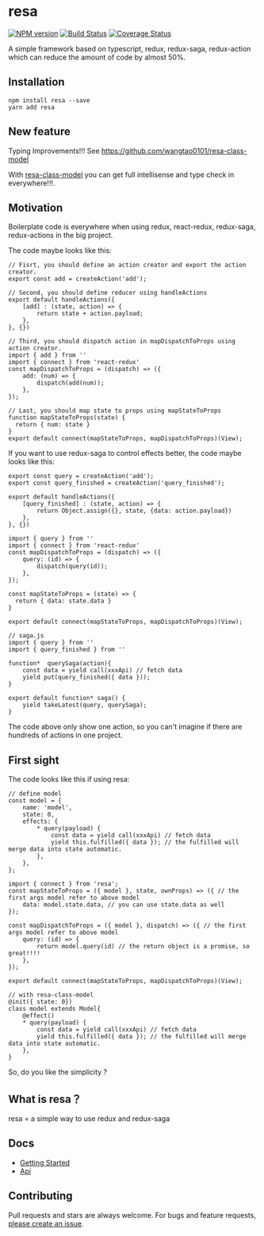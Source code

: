 # resa

[![NPM version](https://img.shields.io/npm/v/resa.svg?style=flat)](https://www.npmjs.com/package/resa)
[![Build Status](https://img.shields.io/travis/wangtao0101/resa.svg?style=flat)](https://travis-ci.org/wangtao0101/resa)
[![Coverage Status](https://coveralls.io/repos/github/wangtao0101/resa/badge.svg?branch=master&dummy=no_cache_please_1)](https://coveralls.io/github/wangtao0101/resa?branch=master)


A simple framework based on typescript, redux, redux-saga, redux-action which can reduce the amount of code by almost 50%.

## Installation
```
npm install resa --save
yarn add resa
```

## New feature
Typing Improvements!!!
See https://github.com/wangtao0101/resa-class-model

With [resa-class-model](https://github.com/wangtao0101/resa-class-model) you can get full intellisense and type check in everywhere!!!.

## Motivation
Boilerplate code is everywhere when using redux, react-redux, redux-saga, redux-actions in the big project.

The code maybe looks like this:
```
// Fisrt, you should define an action creator and export the action creator.
export const add = createAction('add');

// Second, you should define reducer using handleActions
export default handleActions({
    [add] : (state, action) => {
        return state + action.payload;
    },
}, {})

// Third, you should dispatch action in mapDispatchToProps using action creator.
import { add } from ''
import { connect } from 'react-redux'
const mapDispatchToProps = (dispatch) => ({
    add: (num) => {
        dispatch(add(num));
    },
});

// Last, you should map state to props using mapStateToProps
function mapStateToProps(state) {
  return { num: state }
}
export default connect(mapStateToProps, mapDispatchToProps)(View);
```

If you want to use redux-saga to control effects better, the code maybe looks like this:
```
export const query = createAction('add');
export const query_finished = createAction('query_finished');

export default handleActions({
    [query_finished] : (state, action) => {
        return Object.assign({}, state, {data: action.payload})
    },
}, {})

import { query } from ''
import { connect } from 'react-redux'
const mapDispatchToProps = (dispatch) => ({
    query: (id) => {
        dispatch(query(id));
    },
});

const mapStateToProps = (state) => {
  return { data: state.data }
}

export default connect(mapStateToProps, mapDispatchToProps)(View);

// saga.js
import { query } from ''
import { query_finished } from ''

function*  querySaga(action){
    const data = yield call(xxxApi) // fetch data
    yield put(query_finished({ data }));
}

export default function* saga() {
    yield takeLatest(query, querySaga);
}
```
The code above only show one action, so you can't imagine if there are hundreds of actions in one project.

## First sight
The code looks like this if using resa:
```
// define model
const model = {
    name: 'model',
    state: 0,
    effects: {
        * query(payload) {
            const data = yield call(xxxApi) // fetch data
            yield this.fulfilled({ data }); // the fulfilled will merge data into state automatic.
        },
    },
};

import { connect } from 'resa';
const mapStateToProps = ({ model }, state, ownProps) => ({ // the first args model refer to above model
    data: model.state.data, // you can use state.data as well
});

const mapDispatchToProps = ({ model }, dispatch) => ({ // the first args model refer to above model
    query: (id) => {
        return model.query(id) // the return object is a promise, so great!!!!
    },
});

export default connect(mapStateToProps, mapDispatchToProps)(View);
```

```
// with resa-class-model
@init({ state: 0})
class model extends Model{
    @effect()
    * query(payload) {
        const data = yield call(xxxApi) // fetch data
        yield this.fulfilled({ data }); // the fulfilled will merge data into state automatic.
    },
}
```
So, do you like the simplicity ?

## What is resa？
resa = a simple way to use redux and redux-saga

## Docs
- [Getting Started](./docs/GettingStarted.md)
- [Api](./docs/Api.md)

## Contributing
Pull requests and stars are always welcome. For bugs and feature requests, [please create an issue](https://github.com/wangtao0101/resa/issues).
